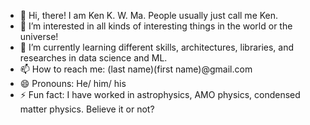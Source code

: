- 👋 Hi, there! I am Ken K. W. Ma. People usually just call me Ken.
- 👀 I’m interested in all kinds of interesting things in the world or the universe!
- 🌱 I’m currently learning different skills, architectures, libraries, and researches in data science and ML.
- 📫 How to reach me: (last name)(first name)@gmail.com
- 😄 Pronouns: He/ him/ his
- ⚡ Fun fact: I have worked in astrophysics, AMO physics, condensed matter physics. Believe it or not?

<!---
kenkwma/kenkwma is a ✨ special ✨ repository because its `README.md` (this file) appears on your GitHub profile.
You can click the Preview link to take a look at your changes.
--->
